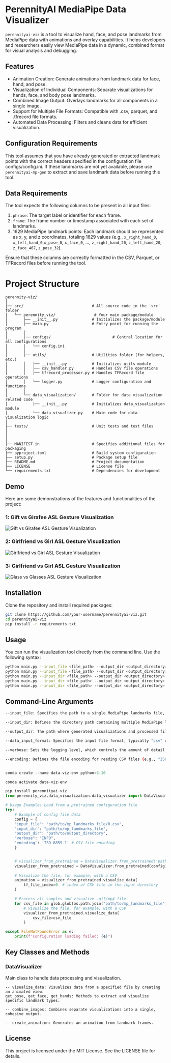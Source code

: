 # PerennityAI MediaPipe Data Visualizer
```perennityai-viz``` is a tool to visualize hand, face, and pose landmarks from MediaPipe data with animations and overlay capabilities. It helps developers and researchers easily view MediaPipe data in a dynamic, combined format for visual analysis and debugging.

## Features
- Animation Creation: Generate animations from landmark data for face, hand, and pose.
- Visualization of Individual Components: Separate visualizations for hands, face, and body pose landmarks.
- Combined Image Output: Overlays landmarks for all components in a single image.
- Support for Multiple File Formats: Compatible with .csv, parquet, and .tfrecord file formats.
- Automated Data Processing: Filters and cleans data for efficient visualization.

## Configuration Requirements
This tool assumes that you have already generated or extracted landmark points with the correct headers specified in the configuration file configs/config.ini. If these landmarks are not yet available, please use ```perennityai-mp-gen``` to extract and save landmark data before running this tool.

## Data Requirements
The tool expects the following columns to be present in all input files:

1. `phrase`: The target label or identifier for each frame.
2. `frame`: The frame number or timestamp associated with each set of landmarks.
3. 1629 MediaPipe landmark points: Each landmark should be represented as x, y, and z coordinates, totaling 1629 values (e.g., `x_right_hand_0`, `x_left_hand_0`,`x_pose_0`, `x_face_0`, ..., `z_right_hand_20`, `z_left_hand_20`, `z_face_467`, `z_pose_32`).

Ensure that these columns are correctly formatted in the CSV, Parquet, or TFRecord files before running the tool.

# Project Structure

```
perennity-viz/
│
├── src/                              # All source code in the 'src' folder
│   └── perennity_viz/                 # Your main package/module
│       ├── __init__.py               # Initializes the package/module
│       ├── main.py                   # Entry point for running the program
│       │
│       │── configs/                           # Central location for all configurations
│       |   └── config.ini
│       │
│       ├── utils/                    # Utilities folder (for helpers, etc.)
│       │   ├── __init__.py           # Initializes utils module
│       │   ├── csv_handler.py        # Handles CSV file operations
│       │   ├── tfrecord_processor.py # Handles TFRecord file operations
│       │   └── logger.py             # Logger configuration and functions
│       │
│       └── data_visualization/       # Folder for data visualization related code
│           ├── __init__.py           # Initializes data_visualization module
│           └── data_visualizer.py    # Main code for data visualization logic
│
├── tests/                            # Unit tests and test files
│   
│
│
├── MANIFEST.in                       # Specifies additional files for packaging
├── pyproject.toml                    # Build system configuration
├── setup.py                          # Package setup file
├── README.md                         # Project documentation
├── LICENSE                           # License file
└── requirements.txt                  # Dependencies for development

```

## Demo
Here are some demonstrations of the features and functionalities of the project:

### 1: Gift vs Girafee ASL Gesture Visualization
![Gift vs Girafee ASL Gesture Visualization](./demo/gift_girafee-demo.gif)

### 2: Girlfriend vs Girl ASL Gesture Visualization
![Girlfriend vs Girl ASL Gesture Visualization](./demo/girlfriend_girl-demo.gif)

### 3: Girlfriend vs Girl ASL Gesture Visualization
![Glass vs Glasses ASL Gesture Visualization](./demo/glass_glasses-demo.gif)


## Installation

Clone the repository and install required packages:

```bash
git clone https://github.com/your-username/perennityai-viz.git
cd perennityai-viz
pip install -r requirements.txt
```

## Usage
You can run the visualization tool directly from the command line. Use the following syntax:

```bash
python main.py --input_file <file_path> --output_dir <output_directory> # For CSV --data_input_format not needed!
python main.py --input_file <file_path> --output_dir <output_directory> --data_input_format parquet --verbose INFO
python main.py --input_dir <file_path> --output_dir <output_directory>  --csv_file_index 0 --data_input_format parquet
python main.py --input_dir <file_path> --output_dir <output_directory>  --tf_file_index 0 --data_input_format tfrecord
python main.py --input_dir <file_path> --output_dir <output_directory>  --parquet_file_index 0 --data_input_format parquet

```

## Command-Line Arguments
```bash
--input_file: Specifies the path to a single MediaPipe landmarks file, typically in .csv format (e.g., path/to/mp_landmarks_file/0.csv). 

--input_dir: Defines the directory path containing multiple MediaPipe landmarks files. 

--output_dir: The path where generated visualizations and processed files will be saved (e.g., path/to/output_directory).

--data_input_format: Specifies the input file format, typically "csv" or "tfrecord". This tells the tool what file type to expect in input_file or input_dir.

--verbose: Sets the logging level, which controls the amount of detail in console output. Use "INFO" for general information, "DEBUG" for detailed diagnostic information, or "ERROR" to show only critical errors.

--encoding: Defines the file encoding for reading CSV files (e.g., "ISO-8859-1"). 
```


```python

conda create --name data-viz-env python=3.10

conda activate data-viz-env

pip install perennityai-viz
from perennity_viz.data_visualization.data_visualizer import DataVisualizer

# Usage Example: Load from a pretrained configuration file
try:
    # Example of config file data
    config = {
    "input_file": "path/to/mp_landmarks_file/0.csv",
    "input_dir": "path/to/mp_landmarks_file",
    "output_dir": "path/to/output_directory",
    "verbose": "INFO",
    'encoding': 'ISO-8859-1' # CSV file encoding
    }


    # visualizer_from_pretrained = DataVisualizer.from_pretrained('path/to/config.json')
    visualizer_from_pretrained = DataVisualizer.from_pretrained(config)
    
    # Visualize the file, for example, with a CSV
    animation = visualizer_from_pretrained.visualize_data(
        tf_file_index=0  # index of CSV file in the input directory
    )

    # Process all samples and visualize .gif/mp4 file.
    for csv_file in glob.glob(os.path.join("path/to/mp_landmarks_file", '*.csv')):
        # Visualize the file, for example, with a CSV
        visualizer_from_pretrained.visualize_data(
            csv_file=csv_file
        )

except FileNotFoundError as e:
    print(f"Configuration loading failed: {e}")
```

## Key Classes and Methods
### DataVisualizer
Main class to handle data processing and visualization.
```
-- visualize_data: Visualizes data from a specified file by creating an animated view.
get_pose, get_face, get_hands: Methods to extract and visualize specific landmark types.

-- combine_images: Combines separate visualizations into a single, cohesive output.

-- create_animation: Generates an animation from landmark frames.
```

## License
This project is licensed under the MIT License. See the LICENSE file for details.